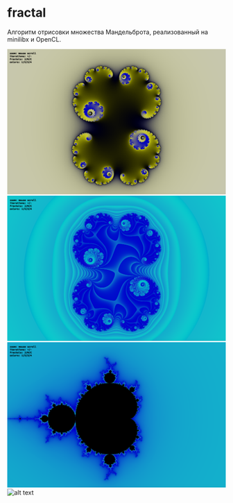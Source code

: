 # fractal

Алгоритм отрисовки множества Мандельброта, реализованный на minilibx и OpenCL.

![alt text](https://github.com/RedSable/Images/blob/master/Screen%20Shot%202020-10-13%20at%209.57.32%20PM.png)
![alt text](https://github.com/RedSable/Images/blob/master/Screen%20Shot%202020-10-13%20at%209.57.44%20PM.png)
![alt text](https://github.com/RedSable/Images/blob/master/Screen%20Shot%202020-10-13%20at%209.57.56%20PM.png)
![alt text](https://github.com/RedSable/Images/blob/master/Screen%20Shot%202020-10-13%20at%209.58.08%20PM.png)
